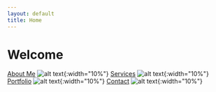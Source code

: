 ```yaml
---
layout: default
title: Home
---
```


# Welcome

[About Me](/guillermogranados.github.io/about/) ![alt text](/images/noun-person-751031.png){:width="10%"} [Services](/guillermogranados.github.io/services/) ![alt text](/images/noun-service-6493082.png){:width="10%"} [Portfolio](/guillermogranados.github.io/portfolio/) ![alt text](/images/noun-portfolio-6491292.png){:width="10%"} [Contact](/guillermogranados.github.io/contact/) ![alt text](/images/noun-contact-1549900.png){:width="10%"}
